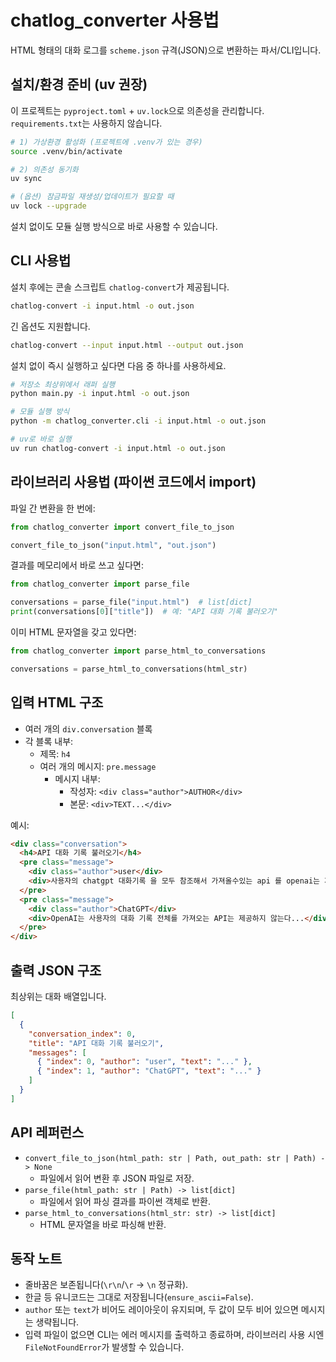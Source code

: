 # chatlog_converter 사용법

HTML 형태의 대화 로그를 `scheme.json` 규격(JSON)으로 변환하는 파서/CLI입니다.

## 설치/환경 준비 (uv 권장)

이 프로젝트는 `pyproject.toml` + `uv.lock`으로 의존성을 관리합니다. `requirements.txt`는 사용하지 않습니다.

```bash
# 1) 가상환경 활성화 (프로젝트에 .venv가 있는 경우)
source .venv/bin/activate

# 2) 의존성 동기화
uv sync

# (옵션) 잠금파일 재생성/업데이트가 필요할 때
uv lock --upgrade
```

설치 없이도 모듈 실행 방식으로 바로 사용할 수 있습니다.

## CLI 사용법

설치 후에는 콘솔 스크립트 `chatlog-convert`가 제공됩니다.

```bash
chatlog-convert -i input.html -o out.json
```

긴 옵션도 지원합니다.

```bash
chatlog-convert --input input.html --output out.json
```

설치 없이 즉시 실행하고 싶다면 다음 중 하나를 사용하세요.

```bash
# 저장소 최상위에서 래퍼 실행
python main.py -i input.html -o out.json

# 모듈 실행 방식
python -m chatlog_converter.cli -i input.html -o out.json

# uv로 바로 실행
uv run chatlog-convert -i input.html -o out.json
```

## 라이브러리 사용법 (파이썬 코드에서 import)

파일 간 변환을 한 번에:

```python
from chatlog_converter import convert_file_to_json

convert_file_to_json("input.html", "out.json")
```

결과를 메모리에서 바로 쓰고 싶다면:

```python
from chatlog_converter import parse_file

conversations = parse_file("input.html")  # list[dict]
print(conversations[0]["title"])  # 예: "API 대화 기록 불러오기"
```

이미 HTML 문자열을 갖고 있다면:

```python
from chatlog_converter import parse_html_to_conversations

conversations = parse_html_to_conversations(html_str)
```

## 입력 HTML 구조

- 여러 개의 `div.conversation` 블록
- 각 블록 내부:
  - 제목: `h4`
  - 여러 개의 메시지: `pre.message`
    - 메시지 내부:
      - 작성자: `<div class="author">AUTHOR</div>`
      - 본문: `<div>TEXT...</div>`

예시:

```html
<div class="conversation">
  <h4>API 대화 기록 불러오기</h4>
  <pre class="message">
    <div class="author">user</div>
    <div>사용자의 chatgpt 대화기록 을 모두 참조해서 가져올수있는 api 를 openai는 제공하나 ?</div>
  </pre>
  <pre class="message">
    <div class="author">ChatGPT</div>
    <div>OpenAI는 사용자의 대화 기록 전체를 가져오는 API는 제공하지 않는다...</div>
  </pre>
</div>
```

## 출력 JSON 구조

최상위는 대화 배열입니다.

```json
[
  {
    "conversation_index": 0,
    "title": "API 대화 기록 불러오기",
    "messages": [
      { "index": 0, "author": "user", "text": "..." },
      { "index": 1, "author": "ChatGPT", "text": "..." }
    ]
  }
]
```

## API 레퍼런스

- `convert_file_to_json(html_path: str | Path, out_path: str | Path) -> None`
  - 파일에서 읽어 변환 후 JSON 파일로 저장.
- `parse_file(html_path: str | Path) -> list[dict]`
  - 파일에서 읽어 파싱 결과를 파이썬 객체로 반환.
- `parse_html_to_conversations(html_str: str) -> list[dict]`
  - HTML 문자열을 바로 파싱해 반환.

## 동작 노트

- 줄바꿈은 보존됩니다(`\r\n`/`\r` → `\n` 정규화).
- 한글 등 유니코드는 그대로 저장됩니다(`ensure_ascii=False`).
- `author` 또는 `text`가 비어도 레이아웃이 유지되며, 두 값이 모두 비어 있으면 메시지는 생략됩니다.
- 입력 파일이 없으면 CLI는 에러 메시지를 출력하고 종료하며, 라이브러리 사용 시엔 `FileNotFoundError`가 발생할 수 있습니다.
